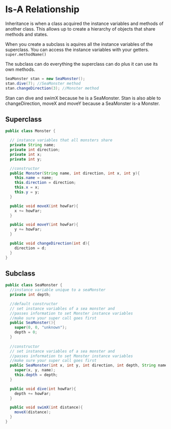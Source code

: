 # Is-A Relationship

Inheritance is when a class acquired the instance variables and methods of another class.  This allows up to create a hierarchy of objects that share methods and states.

When you create a subclass is aquires all the instance variables of the superclass.  You can access the instance variables with your getters. <code>super.methodName()</code>

The subclass can do everything the superclass can do plus it can use its own methods.  
``` java
SeaMonster stan = new SeaMonster();
stan.dive(7); //SeaMonster method
stan.changeDirection(3); //Monster method
```
Stan can dive and swimX because he is a SeaMonster.  Stan is also able to changeDirection, moveX and moveY because a SeaMonster is-a Monster.  

## Superclass
``` java
public class Monster {

  // instance variables that all monsters share
  private String name;
  private int direction;
  private int x;
  private int y;

  //constructor
  public Monster(String name, int direction, int x, int y){
    this.name = name;
    this.direction = direction;
    this.x = x;
    this.y = y;
  }

  public void moveX(int howFar){
    x += howFar;
  }

  public void moveY(int howFar){
    y += howFar;
  }

  public void changeDirection(int d){
    direction = d;
  }
}
```
## Subclass
``` java
public class SeaMonster {
  //instance variable unique to a seaMonster
  private int depth;

  //default constructor
  // set instance variables of a sea monster and 
  //passes information to set Monster instance variables
  //make sure your super call goes first
  public SeaMonster(){
    super(0, 0, "unknown");
    depth = 0;
  }
  
  //constructor
  // set instance variables of a sea monster and 
  //passes information to set Monster instance variables
  //make sure your super call goes first
  public SeaMonster(int x, int y, int direction, int depth, String name){
    super(x, y, name);
    this.depth = depth;
  }

  public void dive(int howFar){
    depth += howFar;
  }

  public void swimX(int distance){
    moveX(distance);
  }
}
```


